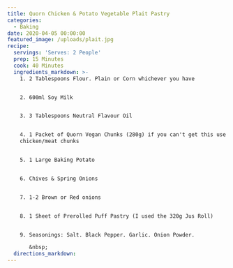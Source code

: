 ```yaml
---
title: Quorn Chicken & Potato Vegetable Plait Pastry
categories:
  - Baking
date: 2020-04-05 00:00:00
featured_image: /uploads/plait.jpg
recipe:
  servings: 'Serves: 2 People'
  prep: 15 Minutes
  cook: 40 Minutes
  ingredients_markdown: >-
    1. 2 Tablespoons Flour. Plain or Corn whichever you have


    2. 600ml Soy Milk


    3. 3 Tablespoons Neutral Flavour Oil


    4. 1 Packet of Quorn Vegan Chunks (280g) if you can't get this use any vegan
    chicken/meat chunks


    5. 1 Large Baking Potato


    6. Chives & Spring Onions


    7. 1-2 Brown or Red onions


    8. 1 Sheet of Prerolled Puff Pastry (I used the 320g Jus Roll)


    9. Seasonings: Salt. Black Pepper. Garlic. Onion Powder.

       &nbsp;
  directions_markdown:
---
```


